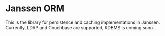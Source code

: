 # Janssen ORM

This is the library for persistence and caching implementations in Janssen. Currently, LDAP and Couchbase are supported, RDBMS is coming soon.

